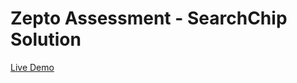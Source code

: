 # Zepto Assessment - SearchChip Solution

[Live Demo](https://zepto-assessment-searchchip.netlify.app/)
